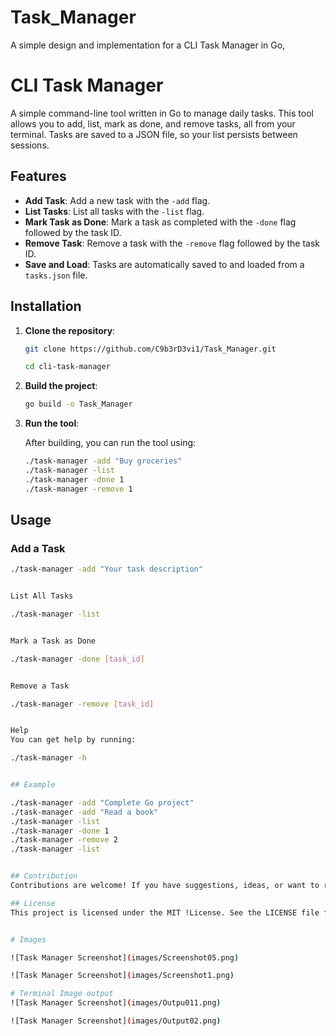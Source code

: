# Task_Manager

A simple design and implementation for a CLI Task Manager in Go,


# CLI Task Manager

A simple command-line tool written in Go to manage daily tasks. This tool allows you to add, list, mark as done, and remove tasks, all from your terminal. Tasks are saved to a JSON file, so your list persists between sessions.

## Features

- **Add Task**: Add a new task with the `-add` flag.
- **List Tasks**: List all tasks with the `-list` flag.
- **Mark Task as Done**: Mark a task as completed with the `-done` flag followed by the task ID.
- **Remove Task**: Remove a task with the `-remove` flag followed by the task ID.
- **Save and Load**: Tasks are automatically saved to and loaded from a `tasks.json` file.

## Installation

1. **Clone the repository**:

    ```bash
    git clone https://github.com/C9b3rD3vi1/Task_Manager.git
    
    cd cli-task-manager
    ```

2. **Build the project**:

    ```bash
    go build -o Task_Manager
    ```

3. **Run the tool**:

    After building, you can run the tool using:

    ```bash
    ./task-manager -add "Buy groceries"
    ./task-manager -list
    ./task-manager -done 1
    ./task-manager -remove 1
    ```

## Usage

### Add a Task

```bash
./task-manager -add "Your task description"


List All Tasks

./task-manager -list


Mark a Task as Done

./task-manager -done [task_id]


Remove a Task

./task-manager -remove [task_id]


Help
You can get help by running:

./task-manager -h


## Example

./task-manager -add "Complete Go project"
./task-manager -add "Read a book"
./task-manager -list
./task-manager -done 1
./task-manager -remove 2
./task-manager -list


## Contribution
Contributions are welcome! If you have suggestions, ideas, or want to report a bug, please open an issue or submit a pull request.

## License
This project is licensed under the MIT !License. See the LICENSE file for details.


# Images

![Task Manager Screenshot](images/Screenshot05.png)

![Task Manager Screenshot](images/Screenshot1.png)

# Terminal Image output
![Task Manager Screenshot](images/Outpu011.png)

![Task Manager Screenshot](images/Output02.png)